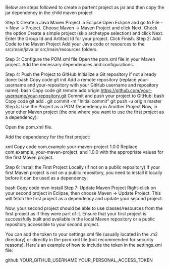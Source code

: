 Below are steps followed to create a partent project as jar and then copy the jar dependency in the child maven project


Step 1: Create a Java Maven Project in Eclipse
Open Eclipse and go to File -> New -> Project.
Choose Maven -> Maven Project and click Next.
Check the option Create a simple project (skip archetype selection) and click Next.
Enter the Group Id and Artifact Id for your project. Click Finish.
Step 2: Add Code to the Maven Project
Add your Java code or resources to the src/main/java or src/main/resources folders.

Step 3: Configure the POM.xml file
Open the pom.xml file in your Maven project. Add the necessary dependencies and configurations.

Step 4: Push the Project to GitHub
Initialize a Git repository if not already done:
bash
Copy code
git init
Add a remote repository (replace your-username and your-repository with your GitHub username and repository name):
bash
Copy code
git remote add origin https://github.com/your-username/your-repository.git
Commit and push your project to GitHub:
bash
Copy code
git add .
git commit -m "Initial commit"
git push -u origin master
Step 5: Use the Project as a POM Dependency in Another Project
Now, in your other Maven project (the one where you want to use the first project as a dependency):

Open the pom.xml file.

Add the dependency for the first project:

xml
Copy code
<dependencies>
    <dependency>
        <groupId>com.example</groupId>
        <artifactId>your-maven-project</artifactId>
        <version>1.0.0</version>
    </dependency>
</dependencies>
Replace com.example, your-maven-project, and 1.0.0 with the appropriate values for the first Maven project.

Step 6: Install the First Project Locally (if not on a public repository)
If your first Maven project is not on a public repository, you need to install it locally before it can be used as a dependency:

bash
Copy code
mvn install
Step 7: Update Maven Project
Right-click on your second project in Eclipse, then choose Maven -> Update Project. This will fetch the first project as a dependency and update your second project.

Now, your second project should be able to use classes/resources from the first project as if they were part of it. Ensure that your first project is successfully built and available in the local Maven repository or a public repository accessible to your second project.

You can add the token to your settings.xml file (usually located in the .m2 directory) or directly in the pom.xml file (not recommended for security reasons).
Here's an example of how to include the token in the settings.xml file:

<servers>
    <server>
        <id>github</id>
        <username>YOUR_GITHUB_USERNAME</username>
        <password>YOUR_PERSONAL_ACCESS_TOKEN</password>
    </server>
</servers>
